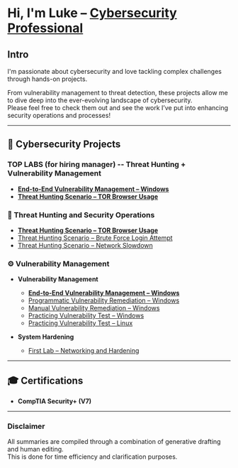 # Hi, I'm Luke – [Cybersecurity Professional](https://www.linkedin.com/in/lukeaclayton/)

## Intro
I'm passionate about cybersecurity and love tackling complex challenges through hands-on projects.  

From vulnerability management to threat detection, these projects allow me to dive deep into the ever-evolving landscape of cybersecurity.  
Please feel free to check them out and see the work I’ve put into enhancing security operations and processes!

---

## 🧠 Cybersecurity Projects

### TOP LABS (for hiring manager) -- Threat Hunting + Vulnerability Management
- **[End-to-End Vulnerability Management – Windows](https://github.com/lclayton242/Vulnerability-Management)**
- **[Threat Hunting Scenario – TOR Browser Usage](https://github.com/lclayton242/Threat-Hunting-Report-Unauthorized-TOR-Usage)**

### 🚨 Threat Hunting and Security Operations
- **[Threat Hunting Scenario – TOR Browser Usage](https://github.com/lclayton242/Threat-Hunting-Report-Unauthorized-TOR-Usage)**
- [Threat Hunting Scenario – Brute Force Login Attempt](https://github.com/lclayton242/Threat-Hunt-Scenario---Accidental-Exposure-to-Internet/tree/main)
- [Threat Hunting Scenario – Network Slowdown](https://github.com/lclayton242/Threat-Hunt-Scenario---Network-Slowdown)

### ⚙️ Vulnerability Management
  - **Vulnerability Management**
    - **[End-to-End Vulnerability Management – Windows](https://github.com/lclayton242/Vulnerability-Management)**
    - [Programmatic Vulnerability Remediation – Windows](https://github.com/lclayton242/Vulnerability-Remediation-)
    - [Manual Vulnerability Remediation – Windows](https://github.com/lclayton242/Vulnerability-Remediation-)
    - [Practicing Vulnerability Test – Windows](https://github.com/lclayton242/Vulnerability-Testing-Lab)
    - [Practicing Vulnerability Test – Linux](https://github.com/lclayton242/Vulnerability-Test-Linux)

  - **System Hardening**
    - [First Lab – Networking and Hardening](https://github.com/lclayton242/Securityplus-homelab)

---

## 🎓 Certifications
- **CompTIA Security+ (V7)**

---

### Disclaimer
All summaries are compiled through a combination of generative drafting and human editing.  
This is done for time efficiency and clarification purposes.

